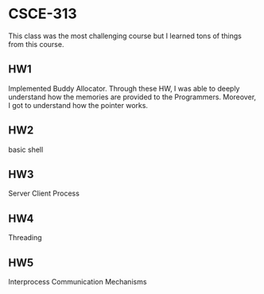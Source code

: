 # CSCE-313

This class was the most challenging course but I learned tons of things from this course.

## HW1
Implemented Buddy Allocator. Through these HW, I was able to deeply understand how the memories are provided to the Programmers. Moreover,  I got to understand how the pointer works.
## HW2
basic shell

## HW3
Server Client Process
## HW4
Threading

## HW5
Interprocess Communication Mechanisms

